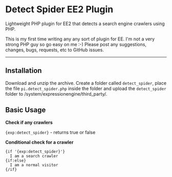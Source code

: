 Detect Spider EE2 Plugin
=============
Lightweight PHP plugin for EE2 that detects a search engine crawlers using PHP.

This is my first time writing any any sort of plugin for EE. I'm not a very strong PHP guy so go easy on me :-) Please post any suggestions, changes, bugs, requests, etc to GitHub issues.


----------

Installation
------------

Download and unzip the archive. Create a folder called `detect_spider`, place the file `pi.detect_spider.php` inside the folder and upload the `detect_spider` folder to /system/expressionengine/third_party/.


Basic Usage
-------------

**Check if any crawlers**

`{exp:detect_spider}` - returns true or false
    
**Conditional check for a crawler**

    {if '{exp:detect_spider}'}
      I am a search crawler
    {if:else}
      I am a normal visitor
    {/if}
